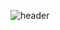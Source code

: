 ![header](https://capsule-render.vercel.app/api?type=waving&color=auto&height=300&section=header&text=Seunghoon%20Choi&fontSize=80&fontAlign=60&desc=hoon-bari&descSize=30&descAlign=80)

<!--
**hoon-bari/hoon-bari** is a ✨ _special_ ✨ repository because its `README.md` (this file) appears on your GitHub profile.

Here are some ideas to get you started:

- 🔭 I’m currently working on ...
- 🌱 I’m currently learning ...
- 👯 I’m looking to collaborate on ...
- 🤔 I’m looking for help with ...
- 💬 Ask me about ...
- 📫 How to reach me: ...
- 😄 Pronouns: ...
- ⚡ Fun fact: ...
-->
